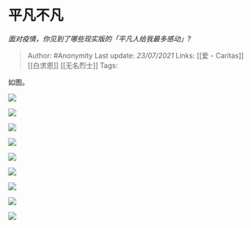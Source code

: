 # 平凡不凡
*面对疫情，你见到了哪些现实版的「平凡人给我最多感动」?*

> Author: #Anonymity
Last update: *23/07/2021* 
Links: [[爱 - Caritas]] [[白求恩]] [[无名烈士]]
Tags:   

 
如图。

![](https://pic2.zhimg.com/50/v2-b3dbe115bd9fd464f1bd7201a424de79_hd.jpg?source=1940ef5c)  


![](https://pic1.zhimg.com/50/v2-0381f94c4ef584872aa5ababe7eda1e5_hd.jpg?source=1940ef5c)  


![](https://pic1.zhimg.com/50/v2-a4df38899abfe5387ba0b03132288c6b_hd.jpg?source=1940ef5c)  


![](https://pic2.zhimg.com/50/v2-e38af5f26750563eaa8133c8f6945617_hd.jpg?source=1940ef5c)  


![](https://pic1.zhimg.com/50/v2-b5c26a44f1b6093c15d291fa8a469567_hd.jpg?source=1940ef5c)  


![](https://pic1.zhimg.com/50/v2-657b2a043aa629a88900cee79cad70dc_hd.jpg?source=1940ef5c)  


![](https://pic2.zhimg.com/50/v2-c15bbccb88739dabdc66cf83052afe11_hd.jpg?source=1940ef5c)  


![](https://pic3.zhimg.com/50/v2-ad9ae1b3bc87fc1ecd41237819c1220d_hd.jpg?source=1940ef5c)  


![](https://pic4.zhimg.com/50/v2-671b4b56900de0630865dabbf777ff7b_hd.jpg?source=1940ef5c)

